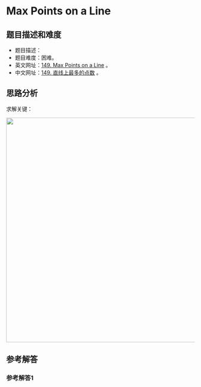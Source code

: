 # Max Points on a Line

## 题目描述和难度
+ 题目描述：
+ 题目难度：困难。
+ 英文网址：[149. Max Points on a Line](https://leetcode.com/problems/max-points-on-a-line/description/)  。
+ 中文网址：[149. 直线上最多的点数](https://leetcode-cn.com/problems/max-points-on-a-line/description/)  。
## 思路分析
求解关键：

<img src="https://liweiwei1419.github.io/images/leetcode-solution/" width="600">

## 参考解答
### 参考解答1

```java

```